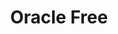 ---
title: Oracle Free
categories:
  - relational-database
docs:
  - id: java
    url: https://java.testcontainers.org/modules/databases/oraclefree/
    maintainer: core
    example: |
      ```java
      var oracle = new OracleContainer("gvenzl/oracle-free:23.3-slim-faststart");
      oracle.start();
      ```
description: |
  Oracle Database Free is a free edition of the world's leading database specifically designed for anybody to develop, learn, and run on Oracle Database for free.
---